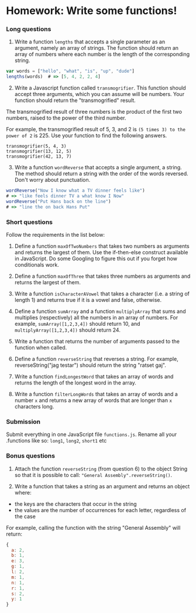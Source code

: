 # Homework: Write some functions!


### Long questions

1. Write a function `lengths` that accepts a single parameter as an argument, namely an array of strings. The function should return an array of numbers where each number is the length of the corresponding string.

  ```javascript
  var words = ["hello", "what", "is", "up", "dude"]
  lengths(words)  # => [5, 4, 2, 2, 4]
  ```

2. Write a Javascript function called `transmogrifier`. This function should accept three arguments, which you can assume will be numbers. Your function should return the "transmogrified" result.

  The transmogrified result of three numbers is the product of the first two numbers, raised to the power of the third number.

  For example, the transmogrified result of 5, 3, and 2 is `(5 times 3) to the power of 2` is 225. Use your function to find the following answers.

  ```
transmogrifier(5, 4, 3)
transmogrifier(13, 12, 5)
transmogrifier(42, 13, 7)
```

3. Write a function `wordReverse` that accepts a single argument, a string. The method should return a string with the order of the words reversed. Don't worry about punctuation.

  ```javascript
wordReverse("Now I know what a TV dinner feels like")
# => "like feels dinner TV a what know I Now"
wordReverse("Put Hans back on the line")
# => "line the on back Hans Put"
```

### Short questions

Follow the requirements in the list below:

1. Define a function `maxOfTwoNumbers` that takes two numbers as arguments and returns the largest of them. Use the if-then-else construct available in JavaScript. Do some Googling to figure this out if you forget how conditionals work.

2. Define a function `maxOfThree` that takes three numbers as arguments and returns the largest of them.

3. Write a function `isCharacterAVowel` that takes a character (i.e. a string of length 1) and returns true if it is a vowel and false, otherwise.

4. Define a function `sumArray` and a function `multiplyArray` that sums and multiplies (respectively) all the numbers in an array of numbers. For example, `sumArray([1,2,3,4])` should return 10, and `multiplyArray([1,2,3,4])` should return 24.

5. Write a function that returns the number of arguments passed to the function when called.

6. Define a function `reverseString` that reverses a string. For example, reverseString("jag testar") should return the string "ratset gaj".

7. Write a function `findLongestWord` that takes an array of words and returns the length of the longest word in the array.

8. Write a function `filterLongWords` that takes an array of words and a number `x` and returns a new array of words that are longer than `x` characters long.

### Submission

Submit everything in one JavaScript file `functions.js`. Rename all your .functions like so: `long1`, `long2`, `short1` etc

### Bonus questions

1. Attach the function `reverseString` (from question 6) to the object String so that it is possible to call: `"General Assembly".reverseString()`.

2. Write a function that takes a string as an argument and returns an object where:

  - the keys are the characters that occur in the string
  - the values are the number of occurrences for each letter, regardless of the case

  For example, calling the function with the string "General Assembly" will return:

  ```javascript
  {
    a: 2,
    b: 1,
    e: 3,
    g: 1,
    l: 2,
    m: 1,
    n: 1,
    r: 1,
    s: 2,
    y: 1
  }
  ```
